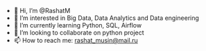 - 👋 Hi, I’m @RashatM
- 👀 I’m interested in Big Data, Data Analytics and Data engineering
- 🌱 I’m currently learning Python, SQL, Airflow
- 💞️ I’m looking to collaborate on python project
- 📫 How to reach me: rashat_musin@mail.ru

<!---
RashatM/RashatM is a ✨ special ✨ repository because its `README.md` (this file) appears on your GitHub profile.
You can click the Preview link to take a look at your changes.
--->
